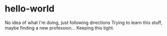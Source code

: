 # hello-world
No idea of what I'm doing, just following directions
Trying to learn this stuff, maybe finding a new profession...
Keeping this tight.
